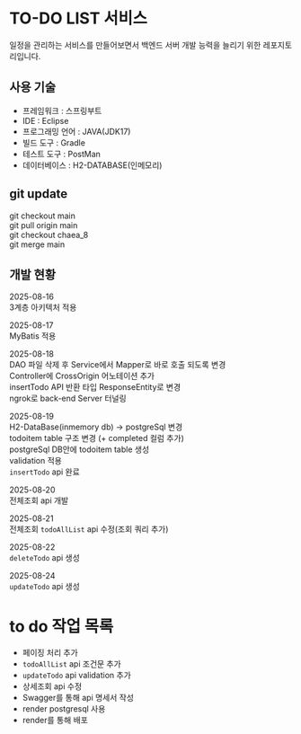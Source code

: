 # TO-DO LIST 서비스
일정을 관리하는 서비스를 만들어보면서 백엔드 서버 개발 능력을 늘리기 위한 레포지토리입니다.
## 사용 기술
- 프레임워크 : 스프링부트
- IDE : Eclipse
- 프로그래밍 언어 : JAVA(JDK17)
- 빌드 도구 : Gradle
- 테스트 도구 : PostMan
- 데이터베이스 : H2-DATABASE(인메모리)

## git update
git checkout main   
git pull origin main   
git checkout chaea_8   
git merge main

## 개발 현황
2025-08-16   
3계층 아키텍처 적용   

2025-08-17   
MyBatis 적용   

2025-08-18     
DAO 파일 삭제 후 Service에서 Mapper로 바로 호출 되도록 변경   
Controller에 CrossOrigin 어노테이션 추가   
insertTodo API 반환 타입 ResponseEntity<String>로 변경   
ngrok로 back-end Server 터널링   

2025-08-19   
H2-DataBase(inmemory db) -> postgreSql 변경    
todoitem table 구조 변경 (+ completed 컬럼 추가)   
postgreSql DB안에 todoitem table 생성   
validation 적용   
`insertTodo` api 완료   

2025-08-20      
전체조회 api 개발       

2025-08-21   
전체조회 `todoAllList` api 수정(조회 쿼리 추가)   

2025-08-22   
`deleteTodo` api 생성   

2025-08-24   
`updateTodo` api 생성   

# to do 작업 목록
- 페이징 처리 추가
- `todoAllList` api 조건문 추가
- `updateTodo` api validation 추가
- 상세조회 api 수정
- Swagger를 통해 api 명세서 작성
- render postgresql 사용
- render를 통해 배포




